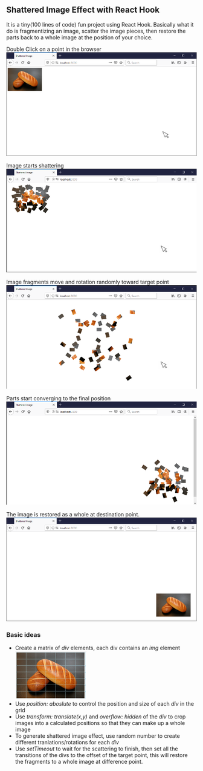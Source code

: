 ## Shattered Image Effect with React Hook
It is a tiny(100 lines of code) fun project using React Hook. Basically what it do is fragmentizing an image, scatter the image pieces, then restore the parts back to a whole image at the position of your choice.

Double Click on a point in the browser
![1](src/images/1.png)

Image starts shattering
![2](src/images/2.png)

Image fragments move and rotation randomly toward target point
![3](src/images/3.png)

Parts start converging to the final position
![4](src/images/4.png)

The image is restored as a whole at destination point.
![5](src/images/5.png)

### Basic ideas
* Create a matrix of *div* elements, each div contains an *img* element
![fragments](src/images/fragments.png)
* Use *position: aboslute* to control the position and size of each *div* in the grid
* Use *transform: translate(x,y)* and *overflow: hidden* of the *div* to crop images into a calculated positions so that they can make up a whole image
* To generate shattered image effect, use random number to create different tranlations/rotations for each *div*
* Use *setTimeout* to wait for the scattering to finish, then set all the transitions of the divs to the offset of the target point, this will restore the fragments to a whole image at difference point.




